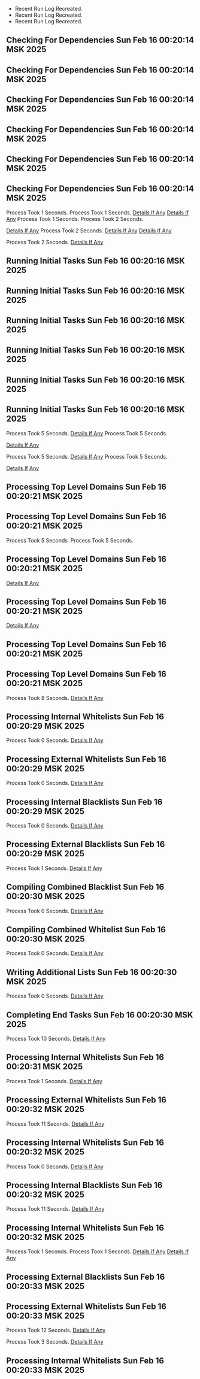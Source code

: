 * Recent Run Log Recreated.
* Recent Run Log Recreated.
* Recent Run Log Recreated.
##    Checking For Dependencies Sun Feb 16 00:20:14 MSK 2025
##    Checking For Dependencies Sun Feb 16 00:20:14 MSK 2025
##    Checking For Dependencies Sun Feb 16 00:20:14 MSK 2025
##    Checking For Dependencies Sun Feb 16 00:20:14 MSK 2025
##    Checking For Dependencies Sun Feb 16 00:20:14 MSK 2025
##    Checking For Dependencies Sun Feb 16 00:20:14 MSK 2025
Process Took 1 Seconds.
Process Took 1 Seconds.
[Details If Any](https://github.com/ElkyBoy/piholeparser/blob/master/RecentRunLogs/TopLevelScripts/05-Checking-For-Dependencies.md)
[Details If Any](https://github.com/ElkyBoy/piholeparser/blob/master/RecentRunLogs/TopLevelScripts/05-Checking-For-Dependencies.md)
Process Took 1 Seconds.
Process Took 2 Seconds.


[Details If Any](https://github.com/ElkyBoy/piholeparser/blob/master/RecentRunLogs/TopLevelScripts/05-Checking-For-Dependencies.md)
Process Took 2 Seconds.
[Details If Any](https://github.com/ElkyBoy/piholeparser/blob/master/RecentRunLogs/TopLevelScripts/05-Checking-For-Dependencies.md)
[Details If Any](https://github.com/ElkyBoy/piholeparser/blob/master/RecentRunLogs/TopLevelScripts/05-Checking-For-Dependencies.md)



Process Took 2 Seconds.
[Details If Any](https://github.com/ElkyBoy/piholeparser/blob/master/RecentRunLogs/TopLevelScripts/05-Checking-For-Dependencies.md)

##    Running Initial Tasks Sun Feb 16 00:20:16 MSK 2025
##    Running Initial Tasks Sun Feb 16 00:20:16 MSK 2025
##    Running Initial Tasks Sun Feb 16 00:20:16 MSK 2025
##    Running Initial Tasks Sun Feb 16 00:20:16 MSK 2025
##    Running Initial Tasks Sun Feb 16 00:20:16 MSK 2025
##    Running Initial Tasks Sun Feb 16 00:20:16 MSK 2025
Process Took 5 Seconds.
[Details If Any](https://github.com/ElkyBoy/piholeparser/blob/master/RecentRunLogs/TopLevelScripts/10-Running-Initial-Tasks.md)
Process Took 5 Seconds.

[Details If Any](https://github.com/ElkyBoy/piholeparser/blob/master/RecentRunLogs/TopLevelScripts/10-Running-Initial-Tasks.md)

Process Took 5 Seconds.
[Details If Any](https://github.com/ElkyBoy/piholeparser/blob/master/RecentRunLogs/TopLevelScripts/10-Running-Initial-Tasks.md)
Process Took 5 Seconds.

[Details If Any](https://github.com/ElkyBoy/piholeparser/blob/master/RecentRunLogs/TopLevelScripts/10-Running-Initial-Tasks.md)

##    Processing Top Level Domains Sun Feb 16 00:20:21 MSK 2025
##    Processing Top Level Domains Sun Feb 16 00:20:21 MSK 2025
Process Took 5 Seconds.
Process Took 5 Seconds.
##    Processing Top Level Domains Sun Feb 16 00:20:21 MSK 2025
[Details If Any](https://github.com/ElkyBoy/piholeparser/blob/master/RecentRunLogs/TopLevelScripts/10-Running-Initial-Tasks.md)
##    Processing Top Level Domains Sun Feb 16 00:20:21 MSK 2025
[Details If Any](https://github.com/ElkyBoy/piholeparser/blob/master/RecentRunLogs/TopLevelScripts/10-Running-Initial-Tasks.md)


##    Processing Top Level Domains Sun Feb 16 00:20:21 MSK 2025
##    Processing Top Level Domains Sun Feb 16 00:20:21 MSK 2025
Process Took 8 Seconds.
[Details If Any](https://github.com/ElkyBoy/piholeparser/blob/master/RecentRunLogs/TopLevelScripts/15-Processing-Top-Level-Domains.md)

##    Processing Internal Whitelists Sun Feb 16 00:20:29 MSK 2025
Process Took 0 Seconds.
[Details If Any](https://github.com/ElkyBoy/piholeparser/blob/master/RecentRunLogs/TopLevelScripts/25-Processing-Internal-Whitelists.md)

##    Processing External Whitelists Sun Feb 16 00:20:29 MSK 2025
Process Took 0 Seconds.
[Details If Any](https://github.com/ElkyBoy/piholeparser/blob/master/RecentRunLogs/TopLevelScripts/26-Processing-External-Whitelists.md)

##    Processing Internal Blacklists Sun Feb 16 00:20:29 MSK 2025
Process Took 0 Seconds.
[Details If Any](https://github.com/ElkyBoy/piholeparser/blob/master/RecentRunLogs/TopLevelScripts/29-Processing-Internal-Blacklists.md)

##    Processing External Blacklists Sun Feb 16 00:20:29 MSK 2025
Process Took 1 Seconds.
[Details If Any](https://github.com/ElkyBoy/piholeparser/blob/master/RecentRunLogs/TopLevelScripts/30-Processing-External-Blacklists.md)

##    Compiling Combined Blacklist Sun Feb 16 00:20:30 MSK 2025
Process Took 0 Seconds.
[Details If Any](https://github.com/ElkyBoy/piholeparser/blob/master/RecentRunLogs/TopLevelScripts/40-Compiling-Combined-Blacklist.md)

##    Compiling Combined Whitelist Sun Feb 16 00:20:30 MSK 2025
Process Took 0 Seconds.
[Details If Any](https://github.com/ElkyBoy/piholeparser/blob/master/RecentRunLogs/TopLevelScripts/45-Compiling-Combined-Whitelist.md)

##    Writing Additional Lists Sun Feb 16 00:20:30 MSK 2025
Process Took 0 Seconds.
[Details If Any](https://github.com/ElkyBoy/piholeparser/blob/master/RecentRunLogs/TopLevelScripts/60-Writing-Additional-Lists.md)

##    Completing End Tasks Sun Feb 16 00:20:30 MSK 2025
Process Took 10 Seconds.
[Details If Any](https://github.com/ElkyBoy/piholeparser/blob/master/RecentRunLogs/TopLevelScripts/15-Processing-Top-Level-Domains.md)

##    Processing Internal Whitelists Sun Feb 16 00:20:31 MSK 2025
Process Took 1 Seconds.
[Details If Any](https://github.com/ElkyBoy/piholeparser/blob/master/RecentRunLogs/TopLevelScripts/25-Processing-Internal-Whitelists.md)

##    Processing External Whitelists Sun Feb 16 00:20:32 MSK 2025
Process Took 11 Seconds.
[Details If Any](https://github.com/ElkyBoy/piholeparser/blob/master/RecentRunLogs/TopLevelScripts/15-Processing-Top-Level-Domains.md)

##    Processing Internal Whitelists Sun Feb 16 00:20:32 MSK 2025
Process Took 0 Seconds.
[Details If Any](https://github.com/ElkyBoy/piholeparser/blob/master/RecentRunLogs/TopLevelScripts/26-Processing-External-Whitelists.md)

##    Processing Internal Blacklists Sun Feb 16 00:20:32 MSK 2025
Process Took 11 Seconds.
[Details If Any](https://github.com/ElkyBoy/piholeparser/blob/master/RecentRunLogs/TopLevelScripts/15-Processing-Top-Level-Domains.md)

##    Processing Internal Whitelists Sun Feb 16 00:20:32 MSK 2025
Process Took 1 Seconds.
Process Took 1 Seconds.
[Details If Any](https://github.com/ElkyBoy/piholeparser/blob/master/RecentRunLogs/TopLevelScripts/29-Processing-Internal-Blacklists.md)
[Details If Any](https://github.com/ElkyBoy/piholeparser/blob/master/RecentRunLogs/TopLevelScripts/25-Processing-Internal-Whitelists.md)


##    Processing External Blacklists Sun Feb 16 00:20:33 MSK 2025
##    Processing External Whitelists Sun Feb 16 00:20:33 MSK 2025
Process Took 12 Seconds.
[Details If Any](https://github.com/ElkyBoy/piholeparser/blob/master/RecentRunLogs/TopLevelScripts/15-Processing-Top-Level-Domains.md)

Process Took 3 Seconds.
[Details If Any](https://github.com/ElkyBoy/piholeparser/blob/master/RecentRunLogs/TopLevelScripts/90-Completing-End-Tasks.md)

##    Processing Internal Whitelists Sun Feb 16 00:20:33 MSK 2025
